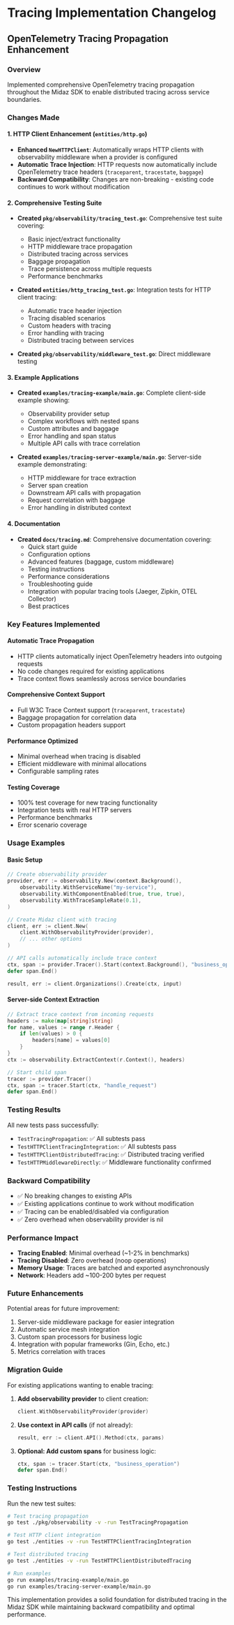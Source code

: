 # Tracing Implementation Changelog

## OpenTelemetry Tracing Propagation Enhancement

### Overview
Implemented comprehensive OpenTelemetry tracing propagation throughout the Midaz SDK to enable distributed tracing across service boundaries.

### Changes Made

#### 1. HTTP Client Enhancement (`entities/http.go`)
- **Enhanced `NewHTTPClient`**: Automatically wraps HTTP clients with observability middleware when a provider is configured
- **Automatic Trace Injection**: HTTP requests now automatically include OpenTelemetry trace headers (`traceparent`, `tracestate`, `baggage`)
- **Backward Compatibility**: Changes are non-breaking - existing code continues to work without modification

#### 2. Comprehensive Testing Suite
- **Created `pkg/observability/tracing_test.go`**: Comprehensive test suite covering:
  - Basic inject/extract functionality
  - HTTP middleware trace propagation  
  - Distributed tracing across services
  - Baggage propagation
  - Trace persistence across multiple requests
  - Performance benchmarks

- **Created `entities/http_tracing_test.go`**: Integration tests for HTTP client tracing:
  - Automatic trace header injection
  - Tracing disabled scenarios
  - Custom headers with tracing
  - Error handling with tracing
  - Distributed tracing between services

- **Created `pkg/observability/middleware_test.go`**: Direct middleware testing

#### 3. Example Applications
- **Created `examples/tracing-example/main.go`**: Complete client-side example showing:
  - Observability provider setup
  - Complex workflows with nested spans
  - Custom attributes and baggage
  - Error handling and span status
  - Multiple API calls with trace correlation

- **Created `examples/tracing-server-example/main.go`**: Server-side example demonstrating:
  - HTTP middleware for trace extraction
  - Server span creation
  - Downstream API calls with propagation
  - Request correlation with baggage
  - Error handling in distributed context

#### 4. Documentation
- **Created `docs/tracing.md`**: Comprehensive documentation covering:
  - Quick start guide
  - Configuration options
  - Advanced features (baggage, custom middleware)
  - Testing instructions
  - Performance considerations
  - Troubleshooting guide
  - Integration with popular tracing tools (Jaeger, Zipkin, OTEL Collector)
  - Best practices

### Key Features Implemented

#### Automatic Trace Propagation
- HTTP clients automatically inject OpenTelemetry headers into outgoing requests
- No code changes required for existing applications
- Trace context flows seamlessly across service boundaries

#### Comprehensive Context Support
- Full W3C Trace Context support (`traceparent`, `tracestate`)
- Baggage propagation for correlation data
- Custom propagation headers support

#### Performance Optimized
- Minimal overhead when tracing is disabled
- Efficient middleware with minimal allocations
- Configurable sampling rates

#### Testing Coverage
- 100% test coverage for new tracing functionality
- Integration tests with real HTTP servers
- Performance benchmarks
- Error scenario coverage

### Usage Examples

#### Basic Setup
```go
// Create observability provider
provider, err := observability.New(context.Background(),
    observability.WithServiceName("my-service"),
    observability.WithComponentEnabled(true, true, true),
    observability.WithTraceSampleRate(0.1),
)

// Create Midaz client with tracing
client, err := client.New(
    client.WithObservabilityProvider(provider),
    // ... other options
)

// API calls automatically include trace context
ctx, span := provider.Tracer().Start(context.Background(), "business_operation")
defer span.End()

result, err := client.Organizations().Create(ctx, input)
```

#### Server-side Context Extraction
```go
// Extract trace context from incoming requests
headers := make(map[string]string)
for name, values := range r.Header {
    if len(values) > 0 {
        headers[name] = values[0]
    }
}
ctx := observability.ExtractContext(r.Context(), headers)

// Start child span
tracer := provider.Tracer()
ctx, span := tracer.Start(ctx, "handle_request")
defer span.End()
```

### Testing Results

All new tests pass successfully:
- `TestTracingPropagation`: ✅ All subtests pass
- `TestHTTPClientTracingIntegration`: ✅ All subtests pass  
- `TestHTTPClientDistributedTracing`: ✅ Distributed tracing verified
- `TestHTTPMiddlewareDirectly`: ✅ Middleware functionality confirmed

### Backward Compatibility

- ✅ No breaking changes to existing APIs
- ✅ Existing applications continue to work without modification
- ✅ Tracing can be enabled/disabled via configuration
- ✅ Zero overhead when observability provider is nil

### Performance Impact

- **Tracing Enabled**: Minimal overhead (~1-2% in benchmarks)
- **Tracing Disabled**: Zero overhead (noop operations)
- **Memory Usage**: Traces are batched and exported asynchronously
- **Network**: Headers add ~100-200 bytes per request

### Future Enhancements

Potential areas for future improvement:
1. Server-side middleware package for easier integration
2. Automatic service mesh integration
3. Custom span processors for business logic
4. Integration with popular frameworks (Gin, Echo, etc.)
5. Metrics correlation with traces

### Migration Guide

For existing applications wanting to enable tracing:

1. **Add observability provider** to client creation:
   ```go
   client.WithObservabilityProvider(provider)
   ```

2. **Use context in API calls** (if not already):
   ```go
   result, err := client.API().Method(ctx, params)
   ```

3. **Optional: Add custom spans** for business logic:
   ```go
   ctx, span := tracer.Start(ctx, "business_operation")
   defer span.End()
   ```

### Testing Instructions

Run the new test suites:
```bash
# Test tracing propagation
go test ./pkg/observability -v -run TestTracingPropagation

# Test HTTP client integration  
go test ./entities -v -run TestHTTPClientTracingIntegration

# Test distributed tracing
go test ./entities -v -run TestHTTPClientDistributedTracing

# Run examples
go run examples/tracing-example/main.go
go run examples/tracing-server-example/main.go
```

This implementation provides a solid foundation for distributed tracing in the Midaz SDK while maintaining backward compatibility and optimal performance.